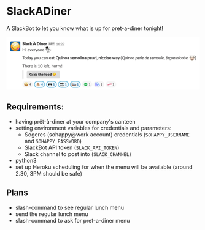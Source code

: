 # SlackADiner

A SlackBot to let you know what is up for pret-a-diner tonight!

![screenshot of the bot in action for the first time](screenshot.png)

## Requirements:

- having prêt-à-diner at your company's canteen
- setting environment variables for credentials and parameters:
  - Sogeres (sohappy@work account) credentials (`SOHAPPY_USERNAME` and `SOHAPPY_PASSWORD`)
  - SlackBot API token (`SLACK_API_TOKEN`)
  - Slack channel to post into (`SLACK_CHANNEL`)
- python3
- set up Heroku scheduling for when the menu will be available (around 2.30, 3PM should be safe)

## Plans

- slash-command to see regular lunch menu
- send the regular lunch menu
- slash-command to ask for pret-a-diner menu

